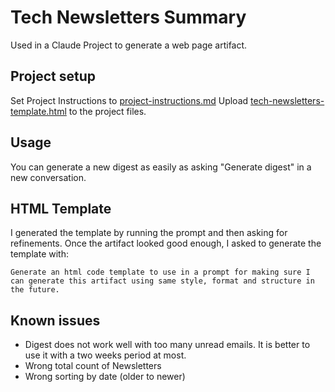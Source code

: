 # Tech Newsletters Summary

Used in a Claude Project to generate a web page artifact.

## Project setup

Set Project Instructions to [project-instructions.md](./project-instructions.md)
Upload [tech-newsletters-template.html](./tech-newsletters-template.html) to the project files.

## Usage

You can generate a new digest as easily as asking "Generate digest" in a new conversation.

## HTML Template

I generated the template by running the prompt and then asking for refinements. Once the artifact looked good enough, I asked to generate the template with:

```
Generate an html code template to use in a prompt for making sure I can generate this artifact using same style, format and structure in the future.
```

## Known issues

- Digest does not work well with too many unread emails. It is better to use it with a two weeks period at most.
- Wrong total count of Newsletters
- Wrong sorting by date (older to newer)
